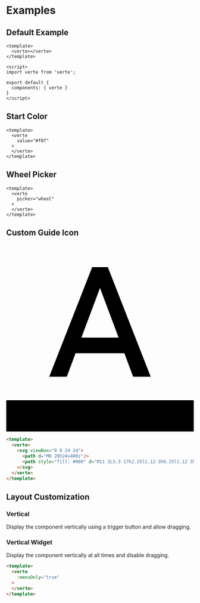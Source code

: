 # Examples

## Default Example

<verte-demo></verte-demo>

```vue
<template>
  <verte></verte>
</template>

<script>
import verte from 'verte';

export default {
  components: { verte }
}
</script>
```

## Start Color

<verte-demo value="#f0f"></verte-demo>

```vue {3}
<template>
  <verte
    value="#f0f"
  >
  </verte>
</template>
```

## Wheel Picker

<verte-demo picker="wheel"></verte-demo>

```vue {3}
<template>
  <verte
    picker="wheel"
  >
  </verte>
</template>
```

## Custom Guide Icon

<verte-demo value="#f0f">
  <svg viewBox="0 0 24 24">
    <path d="M0 20h24v4H0z"/>
    <path style="fill: #000" d="M11 3L5.5 17h2.25l1.12-3h6.25l1.12 3h2.25L13 3h-2zm-1.38 9L12 5.67 14.38 12H9.62z"/>
  </svg>
</verte-demo>

```html
<template>
  <verte>
    <svg viewBox="0 0 24 24">
      <path d="M0 20h24v4H0z"/>
      <path style="fill: #000" d="M11 3L5.5 17h2.25l1.12-3h6.25l1.12 3h2.25L13 3h-2zm-1.38 9L12 5.67 14.38 12H9.62z"/>
    </svg>
  </verte>
</template>
```

## Layout Customization

### Vertical

Display the component vertically using a trigger button and allow dragging.

<verte-demo value="#f0f" display="vertical" :draggable="true"></verte-demo>

### Vertical Widget

Display the component vertically at all times and disable dragging.

<verte-demo value="#f0f" display="vertical-widget" :draggable="false"></verte-demo>

```html
<template>
  <verte
    :menuOnly="true"
  >
  </verte>
</template>
```


<style>
.verte__menu {
  z-index: 15;
}
.verte {
  margin-top: 10px;
}
</style>